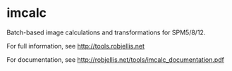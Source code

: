 # imcalc
Batch-based image calculations and transformations for SPM5/8/12.

For full information, see http://tools.robjellis.net

For documentation, see http://robjellis.net/tools/imcalc_documentation.pdf

